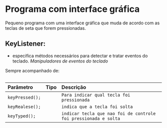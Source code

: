 
# Programa com interface gráfica

Pequeno programa com uma interface gráfica que muda de acordo com
as teclas de seta que forem pressionadas.

## KeyListener:
- especifica métodos necessários para detectar e tratar eventos do teclado. _Manipuladores de eventos do teclado_

Sempre acompanhado de:


```http

```

| Parâmetro   | Tipo       | Descrição                           |
| :---------- | :--------- | :---------------------------------- |
| `keyPressed();` |  |`Para indicar qual tecla foi pressionada`|
`keyRealese();`|  | `indica que a tecla foi solta`|
`keyTyped();`|  | `indicar tecla que nao foi de controle foi pressionada e solta`|



